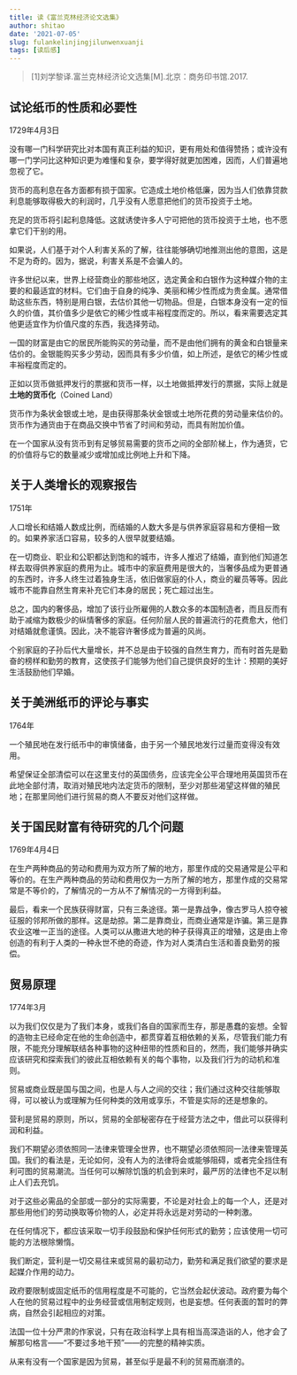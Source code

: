 ```yaml
---
title: 读《富兰克林经济论文选集》
author: shitao
date: '2021-07-05'
slug: fulankelinjingjilunwenxuanji
tags: [读后感]
---
```


> [1]刘学黎译.富兰克林经济论文选集[M].北京：商务印书馆.2017.

## 试论纸币的性质和必要性

1729年4月3日

没有哪一门科学研究比对本国有真正利益的知识，更有用处和值得赞扬；或许没有哪一门学问比这种知识更为难懂和复杂，要学得好就更加困难，因而，人们普遍地忽视了它。

货币的高利息在各方面都有损于国家。它造成土地价格低廉，因为当人们依靠贷款利息能够取得极大的利润时，几乎没有人愿意把他们的货币投资于土地。

充足的货币将引起利息降低。这就诱使许多人宁可把他的货币投资于土地，也不愿拿它们干别的用。

如果说，人们基于对个人利害关系的了解，往往能够确切地推测出他的意图，这是不足为奇的。因为，据说，利害关系是不会骗人的。

许多世纪以来，世界上经营商业的那些地区，选定黄金和白银作为这种媒介物的主要的和最适宜的材料。它们由于自身的纯净、美丽和稀少性而成为贵金属。通常借助这些东西，特别是用白银，去估价其他一切物品。但是，白银本身没有一定的恒久的价值，其价值多少是依它的稀少性或丰裕程度而定的。所以，看来需要选定其他更适宜作为价值尺度的东西，我选择劳动。

一国的财富是由它的居民所能购买的劳动量，而不是由他们拥有的黄金和白银量来估价的。金银能购买多少劳动，因而具有多少价值，如上所述，是依它的稀少性或丰裕程度而定的。

正如以货币做抵押发行的票据和货币一样，以土地做抵押发行的票据，实际上就是**土地的货币化**（Coined Land）

货币作为条状金银或土地，是由获得那条状金银或土地所花费的劳动量来估价的。货币作为通货由于在商品交换中节省了时间和劳动，而具有附加价值。

在一个国家从没有货币到有足够贸易需要的货币之间的全部阶梯上，作为通货，它的价值将与它的数量减少或增加成比例地上升和下降。

## 关于人类增长的观察报告

1751年

人口增长和结婚人数成比例，而结婚的人数大多是与供养家庭容易和方便相一致的。如果养家活口容易，较多的人很早就要结婚。

在一切商业、职业和公职都达到饱和的城市，许多人推迟了结婚，直到他们知道怎样去取得供养家庭的费用为止。城市中的家庭费用是很大的，当奢侈品成为更普通的东西时，许多人终生过着独身生活，依旧做家庭的仆人，商业的雇员等等。因此城市不能靠自然生育来补充它们本身的居民；死亡超过出生。

总之，国内的奢侈品，增加了该行业所雇佣的人数众多的本国制造者，而且反而有助于减缩为数极少的纵情奢侈的家庭。任何阶层人民的普遍流行的花费愈大，他们对结婚就愈谨慎。因此，决不能容许奢侈成为普遍的风尚。

个别家庭的子孙后代大量增长，并不总是由于较强的自然生育力，而有时首先是勤奋的榜样和勤劳的教育，这使孩子们能够为他们自己提供良好的生计：预期的美好生活鼓励他们早婚。

## 关于美洲纸币的评论与事实

1764年

一个殖民地在发行纸币中的审慎储备，由于另一个殖民地发行过量而变得没有效用。

希望保证全部清偿可以在这里支付的英国债务，应该完全公平合理地用英国货币在此地全部付清，取消对殖民地内法定货币的限制，至少对那些渴望这样做的殖民地；在那里同他们进行贸易的商人不要反对他们这样做。

## 关于国民财富有待研究的几个问题

1769年4月4日

在生产两种商品的劳动和费用为双方所了解的地方，那里作成的交易通常是公平和等价的。在生产两种商品的劳动和费用仅为一方所了解的地方，那里作成的交易常常是不等价的，了解情况的一方从不了解情况的一方得到利益。

最后，看来一个民族获得财富，只有三条途径。第一是靠战争，像古罗马人掠夺被征服的邻邦所做的那样。这是劫掠。第二是靠商业，而商业通常是诈骗。第三是靠农业这唯一正当的途径。人类可以从撒进大地的种子获得真正的增殖，这是由上帝创造的有利于人类的一种永世不绝的奇迹，作为对人类清白生活和善良勤劳的报偿。

## 贸易原理

1774年3月

以为我们仅仅是为了我们本身，或我们各自的国家而生存，那是愚蠢的妄想。全智的造物主已经命定在他的生命创造中，都贯穿着互相依赖的关系，尽管我们能力有限，不能充分理解联结各种事物的这种纽带的性质和目的，然而，我们能够并确实应该研究和探索我们的彼此互相依赖有关的每个事物，以及我们行为的动机和准则。

贸易或商业既是国与国之间，也是人与人之间的交往；我们通过这种交往能够取得，可以被认为或理解为任何种类的效用或享乐，不管是实际的还是想象的。

营利是贸易的原则，所以，贸易的全部秘密存在于经营方法之中，借此可以获得利润和利益。

我们不期望必须依照同一法律来管理全世界，也不期望必须依照同一法律来管理英国。我们的看法是，无论如何，没有人为的法律将会或能够阻碍，或者完全挡住有利可图的贸易潮流。当任何可以解除饥饿的机会到来时，最严厉的法律也不足以制止人们去充饥。

对于这些必需品的全部或一部分的实际需要，不论是对社会上的每一个人，还是对那些用他们的劳动换取等价物的人，必定并将永远是对劳动的一种刺激。

在任何情况下，都应该采取一切手段鼓励和保护任何形式的勤劳；应该使用一切可能的方法根除懒惰。

我们断定，营利是一切交易往来或贸易的最初动力，勤劳和满足我们欲望的要求是起媒介作用的动力。

政府要限制或固定纸币的信用程度是不可能的，它当然会起伏波动。政府要为每个人在他的贸易过程中的业务经营或信用制定规则，也是妄想。任何表面的暂时的弊病，自然会引起相应的对策。

法国一位十分严肃的作家说，只有在政治科学上具有相当高深造诣的人，他才会了解那句格言——“不要过多地干预”——的完整的精神实质。

从来有没有一个国家是因为贸易，甚至似乎是最不利的贸易而崩溃的。
